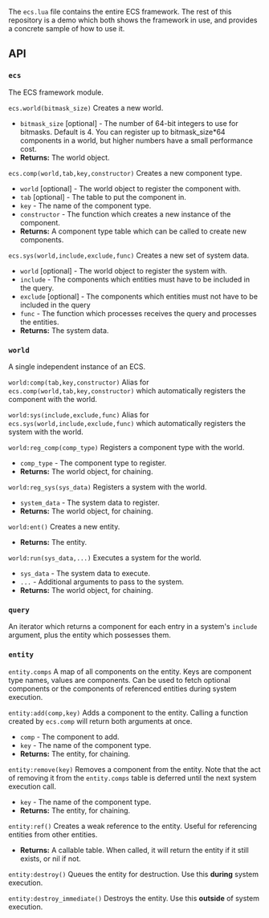 The `ecs.lua` file contains the entire ECS framework. The rest of this repository is a demo which both shows the framework in use, and provides a concrete sample of how to use it.

## API
### `ecs`
The ECS framework module.

`ecs.world(bitmask_size)` Creates a new world.
- `bitmask_size` [optional] - The number of 64-bit integers to use for bitmasks. Default is 4. You can register up to bitmask_size*64 components in a world, but higher numbers have a small performance cost.
- **Returns:** The world object.

`ecs.comp(world,tab,key,constructor)` Creates a new component type.
- `world` [optional] - The world object to register the component with.
- `tab` [optional] - The table to put the component in.
- `key` - The name of the component type.
- `constructor` - The function which creates a new instance of the component.
- **Returns:** A component type table which can be called to create new components.

`ecs.sys(world,include,exclude,func)` Creates a new set of system data.
- `world` [optional] - The world object to register the system with.
- `include` - The components which entities must have to be included in the query.
- `exclude` [optional] - The components which entities must not have to be included in the query
- `func` - The function which processes receives the query and processes the entities.
- **Returns:** The system data.

### `world`
A single independent instance of an ECS.

`world:comp(tab,key,constructor)` Alias for `ecs.comp(world,tab,key,constructor)` which automatically registers the component with the world.

`world:sys(include,exclude,func)` Alias for `ecs.sys(world,include,exclude,func)` which automatically registers the system with the world.

`world:reg_comp(comp_type)` Registers a component type with the world.
- `comp_type` - The component type to register.
- **Returns:** The world object, for chaining.

`world:reg_sys(sys_data)` Registers a system with the world.
- `system_data` - The system data to register.
- **Returns:** The world object, for chaining.

`world:ent()` Creates a new entity.
- **Returns:** The entity.

`world:run(sys_data,...)` Executes a system for the world.
- `sys_data` - The system data to execute.
- `...` - Additional arguments to pass to the system.
- **Returns:** The world object, for chaining.

### `query`
An iterator which returns a component for each entry in a system's `include` argument, plus the entity which possesses them.

### `entity`
`entity.comps` A map of all components on the entity. Keys are component type names, values are components. Can be used to fetch optional components or the components of referenced entities during system execution.

`entity:add(comp,key)` Adds a component to the entity. Calling a function created by `ecs.comp` will return both arguments at once.
- `comp` - The component to add.
- `key` - The name of the component type.
- **Returns:** The entity, for chaining.

`entity:remove(key)` Removes a component from the entity. Note that the act of removing it from the `entity.comps` table is deferred until the next system execution call.
- `key` - The name of the component type.
- **Returns:** The entity, for chaining.

`entity:ref()` Creates a weak reference to the entity. Useful for referencing entities from other entities.
- **Returns:** A callable table. When called, it will return the entity if it still exists, or nil if not.

`entity:destroy()` Queues the entity for destruction. Use this **during** system execution.

`entity:destroy_immediate()` Destroys the entity. Use this **outside** of system execution.

